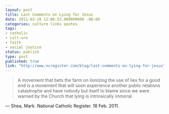 ```yaml
---
layout: post
title: Last Comments on Lying for Jesus
date: 2011-02-18 12:06:53.000000000 -08:00
categories: culture links quotes
tags:
- catholic
- cult.ure
- faith
- social justice
status: publish
type: post
published: true
link: "http://www.ncregister.com/blog/last-comments-on-lying-for-jesus"
---
```

> A movement that bets the farm on lionizing the use of lies for a good end is a movement that will soon experience another public relations catastrophe and have nobody but itself to blame since we were warned by the Church that lying is intrinsically immoral.

&mdash; Shea, Mark. National Catholic Register. 18 Feb. 2011.
